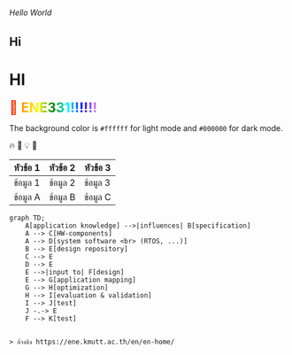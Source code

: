 ###### Hello World
## Hi
# HI

<span style="background: linear-gradient(to right, red, orange, yellow, green, cyan, blue, violet);
-webkit-background-clip: text;
color: transparent;
font-weight: bold;
font-size: 24px;">
🌈 ENE331!!!!!!
</span>

The background color is `#ffffff` for light mode and `#000000` for dark mode.

🔥 🚀 💡 🎉

| หัวข้อ 1  | หัวข้อ 2  | หัวข้อ 3  |
|-----------|-----------|-----------|
| ข้อมูล 1  | ข้อมูล 2  | ข้อมูล 3  |
| ข้อมูล A  | ข้อมูล B  | ข้อมูล C  |


```mermaid
graph TD;
    A[application knowledge] -->|influences| B[specification]
    A --> C[HW-components]
    A --> D[system software <br> (RTOS, ...)]
    B --> E[design repository]
    C --> E
    D --> E
    E -->|input to| F[design]
    E --> G[application mapping]
    G --> H[optimization]
    H --> I[evaluation & validation]
    I --> J[test]
    J -.-> E
    F --> K[test]


> อ้างอิง https://ene.kmutt.ac.th/en/en-home/